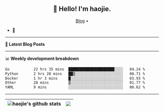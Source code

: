 <h2 align="center">👋 Hello! I'm haojie.</h2>
<p align="center">
  <a href="https://aoyouer.com">Blog</a> •
</p>


- 🔭 


-------

**📝 Latest Blog Posts**


-------

📊 **Weekly development breakdown**
<!--START_SECTION:waka-->

```txt
Go           22 hrs 35 mins  █████████████████████░░░░   84.24 %
Python       2 hrs 20 mins   ██▒░░░░░░░░░░░░░░░░░░░░░░   08.71 %
Docker       1 hr 3 mins     █░░░░░░░░░░░░░░░░░░░░░░░░   03.93 %
Other        28 mins         ▒░░░░░░░░░░░░░░░░░░░░░░░░   01.77 %
YAML         9 mins          ░░░░░░░░░░░░░░░░░░░░░░░░░   00.62 %
```

<!--END_SECTION:waka-->

-------



| <img align="center" src="https://github-readme-stats.vercel.app/api?username=haojie06&show_icons=true&theme=graywhite&show_icons=true&count_private=true&include_all_commits=true&hide_border=true" alt="haojie's github stats" /> | <img align="center" src="https://github-readme-stats.vercel.app/api/top-langs/?username=haojie06&layout=compact&theme=graywhite&hide_border=true&hide=css,html" /> |
| ------------- | ------------- |


